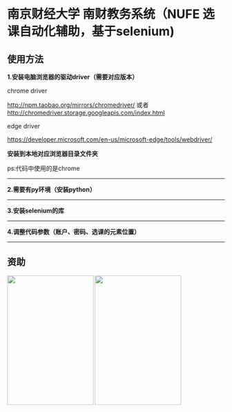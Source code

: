 # 南京财经大学 南财教务系统（NUFE 选课自动化辅助，基于selenium)  

## 使用方法  

__1.安装电脑浏览器的驱动driver（需要对应版本）__
  
  chrome driver
  
  <http://npm.taobao.org/mirrors/chromedriver/>
  或者
  <http://chromedriver.storage.googleapis.com/index.html>
  
  edge driver
  
  <https://developer.microsoft.com/en-us/microsoft-edge/tools/webdriver/>
  
__安装到本地对应浏览器目录文件夹__

ps:代码中使用的是chrome
___

__2.需要有py环境（安装python）__
___

__3.安装selenium的库__
___

__4.调整代码参数（账户、密码、选课的元素位置）__
___
## 资助

<img src="https://github.com/VoxHwa/selecting-lesson-fast/blob/main/payment/alipay.jpg" width = "200" height = "300" alt="" align=left />
<img src="https://github.com/VoxHwa/selecting-lesson-fast/blob/main/payment/wechat.jpg" width = "200" height = "300" alt="" align=right/>
